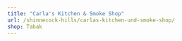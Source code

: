 ```yaml
---
title: "Carla's Kitchen & Smoke Shop"
url: /shinnecock-hills/carlas-kitchen-und-smoke-shop/
shop: Tabak
---
```

